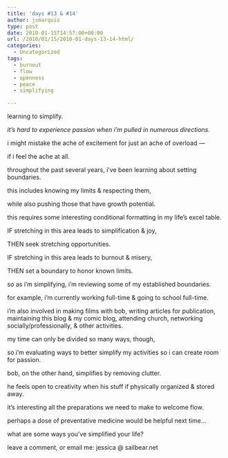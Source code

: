 ```yaml
---
title: 'days #13 & #14'
author: jsmarquis
type: post
date: 2010-01-15T14:57:00+00:00
url: /2010/01/15/2010-01-days-13-14-html/
categories:
  - Uncategorized
tags:
  - burnout
  - flow
  - openness
  - peace
  - simplifying

---
```

learning to simplify.

  <i>it&#8217;s hard to experience passion when i&#8217;m pulled in numerous directions.</i>

  i might mistake the ache of excitement for just an ache of overload &#8212;

  if i feel the ache at all.


  throughout the past several years, i&#8217;ve been learning about setting boundaries.

  this includes knowing my limits & respecting them,

  while also pushing those that have growth potential.


  this requires some interesting conditional formatting in my life&#8217;s excel table.


  IF stretching in this area leads to simplification & joy,

  THEN seek stretching opportunities.


  IF stretching in this area leads to burnout & misery,

  THEN set a boundary to honor known limits.


  so as i&#8217;m simplifying, i&#8217;m reviewing some of my established boundaries.


  for example, i&#8217;m currently working full-time & going to school full-time.

  i&#8217;m also involved in making films with bob, writing articles for publication, maintaining this blog & my comic blog, attending church, networking socially/professionally, & other activities.

  my time can only be divided so many ways, though,

  so i&#8217;m evaluating ways to better simplify my activities so i can create room for passion.


  bob, on the other hand, simplifies by removing clutter.

  he feels open to creativity when his stuff if physically organized & stored away.


  it&#8217;s interesting all the preparations we need to make to welcome flow.

  perhaps a dose of preventative medicine would be helpful next time&#8230;


  what are some ways you&#8217;ve simplified your life?

  leave a comment, or email me: jessica @ sailbear.net